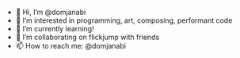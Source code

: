 - 👋 Hi, I’m @domjanabi
- 👀 I’m interested in programming, art, composing, performant code
- 🌱 I’m currently learning!
- 💞️ I’m collaborating on flickjump with friends
- 📫 How to reach me: @domjanabi

<!---
domjanabi/domjanabi is a ✨ special ✨ repository because its `README.md` (this file) appears on your GitHub profile.
You can click the Preview link to take a look at your changes.
--->

